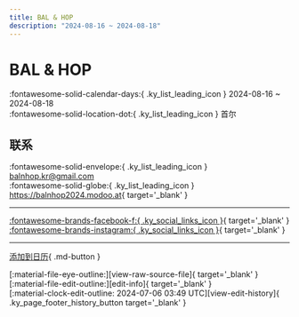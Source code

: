 ```yaml
---
title: BAL & HOP
description: "2024-08-16 ~ 2024-08-18"
---
```


# BAL & HOP 

:fontawesome-solid-calendar-days:{ .ky_list_leading_icon } 2024-08-16 ~ 2024-08-18  
:fontawesome-solid-location-dot:{ .ky_list_leading_icon } 首尔  

## 联系

:fontawesome-solid-envelope:{ .ky_list_leading_icon } <balnhop.kr@gmail.com>  
:fontawesome-solid-globe:{ .ky_list_leading_icon } <https://balnhop2024.modoo.at>{ target='_blank' }  

---

 [:fontawesome-brands-facebook-f:{ .ky_social_links_icon }](https://www.facebook.com/balnhop.kr){ target='_blank' } [:fontawesome-brands-instagram:{ .ky_social_links_icon }](https://instagram.com/balnhop.kr){ target='_blank' }

---

[添加到日历](https://swing.news/ics/zh-Hans/2024/kr/bal-hop-2024.ics){ .md-button }

<div class="ky_page_footer" markdown>
<div class="ky_page_footer_trailing" markdown="span">
[:material-file-eye-outline:][view-raw-source-file]{ target='_blank' }
[:material-file-edit-outline:][edit-info]{ target='_blank' }
</div>
<div class="ky_page_footer_leading" markdown="span">
[:material-clock-edit-outline: 2024-07-06 03:49 UTC][view-edit-history]{ .ky_page_footer_history_button target='_blank' }
</div>
</div>

[view-raw-source-file]: https://github.com/swingdance/events/blob/main/2024/kr/bal-hop-2024.json "查看原始源文件"
[edit-info]: https://github.com/swingdance/events/issues/new?assignees=&labels=update+event&projects=&template=03-update_entity.yml&title=%5B2024%2Fkr%5D%20BAL%20%26%20HOP&region=kr&year=2024&id=bal-hop-2024&name=BAL%20%26%20HOP&org_id= "编辑信息"

[view-edit-history]: https://github.com/swingdance/events/commits/main/2024/kr/bal-hop-2024.json "查看编辑历史"

